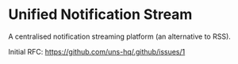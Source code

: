 # Unified Notification Stream

A centralised notification streaming platform (an alternative to RSS).

Initial RFC: https://github.com/uns-hq/.github/issues/1
